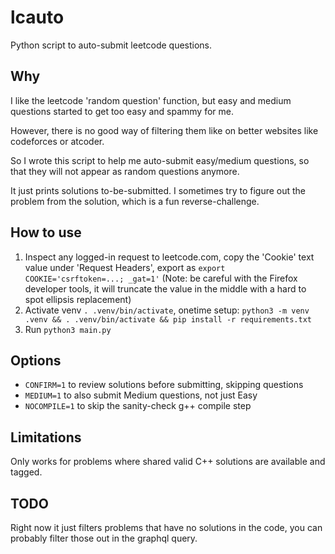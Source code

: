 # lcauto

Python script to auto-submit leetcode questions.

## Why

I like the leetcode 'random question' function, but easy and medium questions started to get too easy and spammy for me.

However, there is no good way of filtering them like on better websites like codeforces or atcoder.

So I wrote this script to help me auto-submit easy/medium questions, so that they will not appear as random questions anymore.

It just prints solutions to-be-submitted. I sometimes try to figure out the problem from the solution, which is a fun reverse-challenge.


## How to use

1. Inspect any logged-in request to leetcode.com, copy the 'Cookie' text value under 'Request Headers', export as `export COOKIE='csrftoken=...; _gat=1'` (Note: be careful with the Firefox developer tools, it will truncate the value in the middle with a hard to spot ellipsis replacement)
2. Activate venv `. .venv/bin/activate`, onetime setup: `python3 -m venv .venv && . .venv/bin/activate && pip install -r requirements.txt`
3. Run `python3 main.py`

## Options
* `CONFIRM=1` to review solutions before submitting, skipping questions
* `MEDIUM=1` to also submit Medium questions, not just Easy
* `NOCOMPILE=1` to skip the sanity-check g++ compile step
 
## Limitations

Only works for problems where shared valid C++ solutions are available and tagged.

## TODO

Right now it just filters problems that have no solutions in the code, you can probably filter those out in the graphql query.
